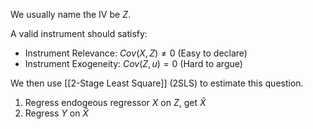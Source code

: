 We usually name the IV be $Z$.

A valid instrument should satisfy:

- Instrument Relevance: $Cov(X,Z) \neq 0$ (Easy to declare)
- Instrument Exogeneity: $Cov(Z,u) = 0$ (Hard to argue)

We then use [[2-Stage Least Square]] (2SLS) to estimate this question.

1. Regress endogeous regressor $X$ on $Z$, get $\hat X$
2. Regress $Y$ on $\hat X$
